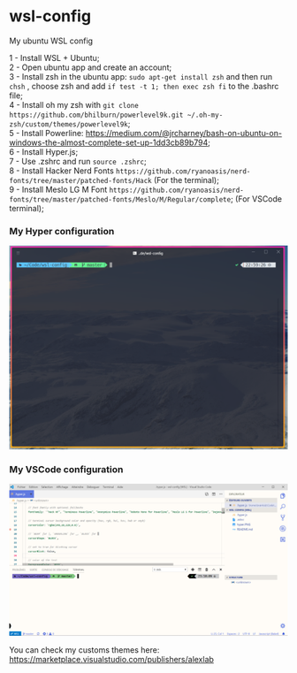 # wsl-config
My ubuntu WSL config

1 - Install WSL + Ubuntu;  
2 - Open ubuntu app and create an account;  
3 - Install zsh in the ubuntu app: ```sudo apt-get install zsh``` and then run ```chsh``` , choose zsh and add ```if test -t 1; then
  exec zsh
fi``` to the .bashrc file;  
4 - Install oh my zsh with ```git clone https://github.com/bhilburn/powerlevel9k.git ~/.oh-my-zsh/custom/themes/powerlevel9k```;  
5 - Install Powerline: https://medium.com/@jrcharney/bash-on-ubuntu-on-windows-the-almost-complete-set-up-1dd3cb89b794;  
6 - Install Hyper.js;  
7 - Use .zshrc and run ```source .zshrc```;  
8 - Install Hacker Nerd Fonts ```https://github.com/ryanoasis/nerd-fonts/tree/master/patched-fonts/Hack``` (For the terminal);  
9 - Install Meslo LG M Font ```https://github.com/ryanoasis/nerd-fonts/tree/master/patched-fonts/Meslo/M/Regular/complete```; (For VSCode terminal);  


### My Hyper configuration
![hyper terminal](https://raw.githubusercontent.com/brainlulz/wsl-config/master/hyper.PNG?token=AGT2OFQ6BOUY32W4OHUHJOK5AAMXM)  

### My VSCode configuration
![vscode](https://raw.githubusercontent.com/brainlulz/wsl-config/master/vscode.PNG?token=AGT2OFSMGGGVOKQAAZ4SIEC5AAMXM)

You can check my customs themes here: https://marketplace.visualstudio.com/publishers/alexlab
